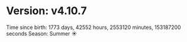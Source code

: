 # Version: v4.10.7
Time since birth: 1773 days, 42552 hours, 2553120 minutes, 153187200 seconds
Season: Summer ☀️
